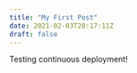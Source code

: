 ```yaml
---
title: "My First Post"
date: 2021-02-03T20:17:11Z
draft: false
---
```


Testing continuous deployment!
